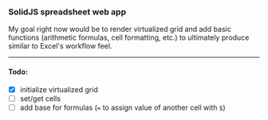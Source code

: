 ### SolidJS spreadsheet web app

My goal right now would be to render virtualized grid and add basic functions (arithmetic formulas, cell formatting, etc.)
to ultimately produce similar to Excel's workflow feel.

---

#### Todo:

- [x] initialize virtualized grid
- [ ] set/get cells
- [ ] add base for formulas (`=` to assign value of another cell with `$`)
